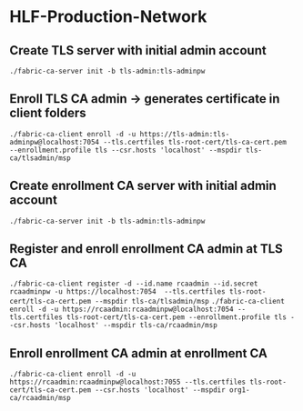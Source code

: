 # HLF-Production-Network

## Create TLS server with initial admin account
`./fabric-ca-server init -b tls-admin:tls-adminpw`

## Enroll TLS CA admin -> generates certificate in client folders 
`./fabric-ca-client enroll -d -u https://tls-admin:tls-adminpw@localhost:7054 --tls.certfiles tls-root-cert/tls-ca-cert.pem  --enrollment.profile tls --csr.hosts 'localhost' --mspdir tls-ca/tlsadmin/msp`

## Create enrollment CA server with initial admin account
`./fabric-ca-server init -b tls-admin:tls-adminpw`

## Register and enroll enrollment CA admin at TLS CA
`./fabric-ca-client register -d --id.name rcaadmin --id.secret rcaadminpw -u https://localhost:7054  --tls.certfiles tls-root-cert/tls-ca-cert.pem --mspdir tls-ca/tlsadmin/msp`
`./fabric-ca-client enroll -d -u https://rcaadmin:rcaadminpw@localhost:7054 --tls.certfiles tls-root-cert/tls-ca-cert.pem --enrollment.profile tls --csr.hosts 'localhost' --mspdir tls-ca/rcaadmin/msp`

## Enroll enrollment CA admin at enrollment CA
`./fabric-ca-client enroll -d -u https://rcaadmin:rcaadminpw@localhost:7055 --tls.certfiles tls-root-cert/tls-ca-cert.pem --csr.hosts 'localhost' --mspdir org1-ca/rcaadmin/msp`

